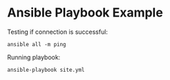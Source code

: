 # Ansible Playbook Example

Testing if connection is successful:

```
ansible all -m ping
```

Running playbook:

```
ansible-playbook site.yml
```
